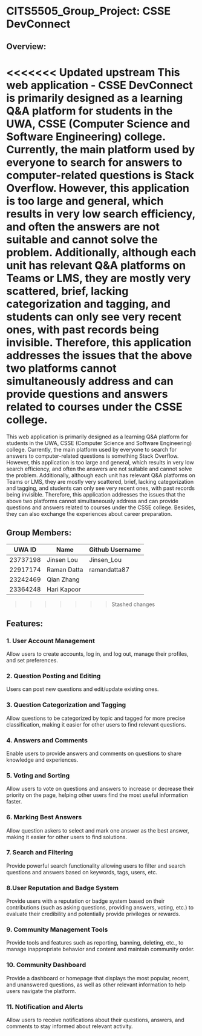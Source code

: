 # CITS5505_Group_Project: CSSE DevConnect

## Overview:
<<<<<<< Updated upstream
This web application - CSSE DevConnect is primarily designed as a learning Q&A platform for students in the UWA, CSSE (Computer Science and Software Engineering) college. Currently, the main platform used by everyone to search for answers to computer-related questions is Stack Overflow. However, this application is too large and general, which results in very low search efficiency, and often the answers are not suitable and cannot solve the problem. Additionally, although each unit has relevant Q&A platforms on Teams or LMS, they are mostly very scattered, brief, lacking categorization and tagging, and students can only see very recent ones, with past records being invisible. Therefore, this application addresses the issues that the above two platforms cannot simultaneously address and can provide questions and answers related to courses under the CSSE college.
=======
This web application is primarily designed as a learning Q&A platform for students in the UWA, CSSE (Computer Science and Software Engineering) college. Currently, the main platform used by everyone to search for answers to computer-related questions is something Stack Overflow. However, this application is too large and general, which results in very low search efficiency, and often the answers are not suitable and cannot solve the problem. Additionally, although each unit has relevant Q&A platforms on Teams or LMS, they are mostly very scattered, brief, lacking categorization and tagging, and students can only see very recent ones, with past records being invisible. Therefore, this application addresses the issues that the above two platforms cannot simultaneously address and can provide questions and answers related to courses under the CSSE college. Besides, they can also exchange the experiences about career preparation.


## Group Members:
| UWA ID     | Name         | Github Username |
|------------|--------------|-----------------|
| 23737198   | Jinsen Lou       | Jinsen_Lou |
| 22917174   | Raman Datta      | ramandatta87 |
| 23242469   | Qian Zhang       |  |
| 23364248   | Hari Kapoor      |  |
>>>>>>> Stashed changes


## Features:

### 1. User Account Management
Allow users to create accounts, log in, and log out, manage their profiles, and set preferences.
### 2. Question Posting and Editing
Users can post new questions and edit/update existing ones.
### 3.	Question Categorization and Tagging
Allow questions to be categorized by topic and tagged for more precise classification, making it easier for other users to find relevant questions.
### 4.	Answers and Comments
Enable users to provide answers and comments on questions to share knowledge and experiences.
### 5. Voting and Sorting
Allow users to vote on questions and answers to increase or decrease their priority on the page, helping other users find the most useful information faster.
### 6. Marking Best Answers
Allow question askers to select and mark one answer as the best answer, making it easier for other users to find solutions.
### 7. Search and Filtering
Provide powerful search functionality allowing users to filter and search questions and answers based on keywords, tags, users, etc.
### 8.User Reputation and Badge System
Provide users with a reputation or badge system based on their contributions (such as asking questions, providing answers, voting, etc.) to evaluate their credibility and potentially provide privileges or rewards.
### 9. Community Management Tools
Provide tools and features such as reporting, banning, deleting, etc., to manage inappropriate behavior and content and maintain community order.
### 10. Community Dashboard
Provide a dashboard or homepage that displays the most popular, recent, and unanswered questions, as well as other relevant information to help users navigate the platform.

### 11. Notification and Alerts
Allow users to receive notifications about their questions, answers, and comments to stay informed about relevant activity.

